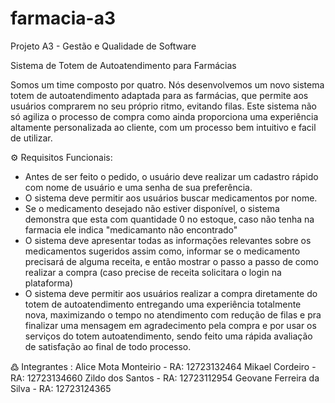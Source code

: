 # farmacia-a3
Projeto A3 - Gestão e Qualidade de Software

Sistema de Totem de Autoatendimento para Farmácias

Somos um time composto por quatro. Nós desenvolvemos um novo sistema totem de autoatendimento adaptada para as farmácias, que permite aos usuários comprarem no seu próprio ritmo, evitando filas. Este sistema não só agiliza o processo de compra como ainda proporciona uma experiência altamente personalizada ao cliente, com um processo bem intuitivo e facil de utilizar. 

⚙️ Requisitos Funcionais:
- Antes de ser feito o pedido, o usuário deve realizar um cadastro rápido com nome de usuário e uma senha de sua preferência.  
- O sistema deve permitir aos usuários buscar medicamentos por nome.  
- Se o medicamento desejado não estiver disponível, o sistema demonstra que esta com quantidade 0 no estoque, caso não tenha na farmacia ele indica "medicamanto não encontrado"
- O sistema deve apresentar todas as informações relevantes sobre os medicamentos sugeridos assim como, informar se o medicamento precisará de alguma receita, e então mostrar o passo a passo de como realizar a compra (caso precise de receita solicitara o login na plataforma)
- O sistema deve permitir aos usuários realizar a compra diretamente do totem de autoatendimento entregando uma experiência totalmente nova, maximizando o tempo no atendimento com redução de filas e pra finalizar uma mensagem em agradecimento pela compra e por usar os serviços do totem autoatendimento, sendo feito uma rápida avaliação de satisfação ao final de todo processo. 


߷ Integrantes : 
Alice Mota Monteirio - RA: 12723132464
Mikael Cordeiro - RA: 12723134660
Zildo dos Santos - RA: 12723112954
Geovane Ferreira da Silva - RA: 12723124365
